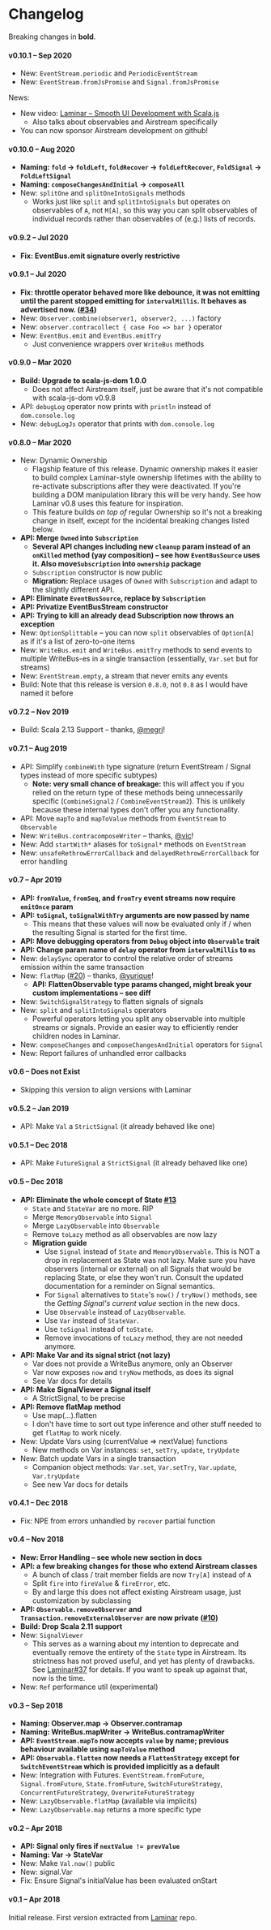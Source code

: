 # Changelog

Breaking changes in **bold**.


#### v0.10.1 – Sep 2020

* New: `EventStream.periodic` and `PeriodicEventStream`
* New: `EventStream.fromJsPromise` and `Signal.fromJsPromise`

News:
* New video: [Laminar – Smooth UI Development with Scala.js](https://www.youtube.com/watch?v=L_AHCkl6L-Q)
  * Also talks about observables and Airstream specifically
* You can now sponsor Airstream development on github! 


#### v0.10.0 – Aug 2020

* **Naming: `fold` -> `foldLeft`, `foldRecover` -> `foldLeftRecover`, `FoldSignal` -> `FoldLeftSignal`**  
* **Naming: `composeChangesAndInitial` -> `composeAll`**
* New: `splitOne` and `splitOneIntoSignals` methods
  * Works just like `split` and `splitIntoSignals` but operates on observables of `A`, not `M[A]`, so this way you can split observables of individual records rather than observables of (e.g.) lists of records.


#### v0.9.2 – Jul 2020

* **Fix: EventBus.emit signature overly restrictive**


#### v0.9.1 – Jul 2020

* **Fix: throttle operator behaved more like debounce, it was not emitting until the parent stopped emitting for `intervalMillis`. It behaves as advertised now. ([#34](https://github.com/raquo/Airstream/issues/34))**
* New: `Observer.combine(observer1, observer2, ...)` factory
* New: `observer.contracollect { case Foo => bar }` operator
* New: `EventBus.emit` and `EventBus.emitTry`
  * Just convenience wrappers over `WriteBus` methods

#### v0.9.0 – Mar 2020

* **Build: Upgrade to scala-js-dom 1.0.0**
  * Does not affect Airstream itself, just be aware that it's not compatible with scala-js-dom v0.9.8 
* API: `debugLog` operator now prints with `println` instead of `dom.console.log`
* New: `debugLogJs` operator that prints with `dom.console.log`

#### v0.8.0 – Mar 2020

* New: Dynamic Ownership
  * Flagship feature of this release. Dynamic ownership makes it easier to build complex Laminar-style ownership lifetimes with the ability to re-activate subscriptions after they were deactivated. If you're building a DOM manipulation library this will be very handy. See how Laminar v0.8 uses this feature for inspiration.
  * This feature builds _on top of_ regular Ownership so it's not a breaking change in itself, except for the incidental breaking changes listed below.
* **API: Merge `Owned` into `Subscription`**
  * **Several API changes including new `cleanup` param instead of an `onKilled` method (yay composition) – see how `EventBusSource` uses it. Also move`Subscription` into `ownership` package**
  * `Subscription` constructor is now public
  * **Migration:** Replace usages of `Owned` with `Subscription` and adapt to the slightly different API.
* **API: Eliminate `EventBusSource`, replace by `Subscription`** 
* **API: Privatize EventBusStream constructor**
* **API: Trying to kill an already dead Subscription now throws an exception**
* New: `OptionSplittable` – you can now `split` observables of `Option[A]` as if it's a list of zero-to-one items
* New: `WriteBus.emit` and `WriteBus.emitTry` methods to send events to multiple WriteBus-es in a single transaction (essentially, `Var.set` but for streams)
* New: `EventStream.empty`, a stream that never emits any events
* Build: Note that this release is version `0.8.0`, not `0.8` as I would have named it before


#### v0.7.2 – Nov 2019

* Build: Scala 2.13 Support – thanks, [@megri](https://github.com/megri)!


#### v0.7.1 – Aug 2019

* API: Simplify `combineWith` type signature (return EventStream / Signal types instead of more specific subtypes)
  * **Note: very small chance of breakage:** this will affect you if you relied on the return type of these methods being unnecessarily specific (`CombineSignal2` / `CombineEventStream2`). This is unlikely because these internal types don't offer you any functionality. 
* API: Move `mapTo` and `mapToValue` methods from `EventStream` to `Observable`
* New: `WriteBus.contracomposeWriter` – thanks, [@vic](https://github.com/vic)!
* New: Add `startWith*` aliases for `toSignal*` methods on `EventStream`
* New: `unsafeRethrowErrorCallback` and `delayedRethrowErrorCallback` for error handling


#### v0.7 – Apr 2019

* **API: `fromValue`, `fromSeq`, and `fromTry` event streams now require `emitOnce` param**
* **API: `toSignal`, `toSignalWithTry` arguments are now passed by name**
  * This means that these values will now be evaluated only if / when the resulting Signal is started for the first time.
* **API: Move debugging operators from `Debug` object into `Observable` trait**
* **API: Change param name of `delay` operator from `intervalMillis` to `ms`**
* New: `delaySync` operator to control the relative order of streams emission within the same transaction
* New: `flatMap` ([#20](https://github.com/raquo/Airstream/pull/20)) – thanks, [@yurique](https://github.com/yurique)!
  * **API: FlattenObservable type params changed, might break your custom implementations – see diff** 
* New: `SwitchSignalStrategy` to flatten signals of signals
* New: `split` and `splitIntoSignals` operators
  * Powerful operators letting you split any observable into multiple streams or signals. Provide an easier way to efficiently render children nodes in Laminar.
* New: `composeChanges` and `composeChangesAndInitial` operators for `Signal`
* New: Report failures of unhandled error callbacks


#### v0.6 – Does not Exist

* Skipping this version to align versions with Laminar


#### v0.5.2 – Jan 2019

* API: Make `Val` a `StrictSignal` (it already behaved like one)


#### v0.5.1 – Dec 2018

* API: Make `FutureSignal` a `StrictSignal` (it already behaved like one)


#### v0.5 – Dec 2018

* **API: Eliminate the whole concept of State [#13](https://github.com/raquo/Airstream/pull/13)**
  * `State` and `StateVar` are no more. RIP
  * Merge `MemoryObservable` into `Signal`
  * Merge `LazyObservable` into `Observable`
  * Remove `toLazy` method as all observables are now lazy
  * **Migration guide**
    * Use `Signal` instead of `State` and `MemoryObservable`. This is NOT a drop in replacement as State was not lazy. Make sure you have observers (internal or external) on all Signals that would be replacing State, or else they won't run. Consult the updated documentation for a reminder on Signal semantics.
    * For `Signal` alternatives to `State`'s `now()` / `tryNow()` methods, see the _Getting Signal's current value_ section in the new docs.
    * Use `Observable` instead of `LazyObservable`.
    * Use `Var` instead of `StateVar`.
    * Use `toSignal` instead of `toState`.
    * Remove invocations of `toLazy` method, they are not needed anymore. 
* **API: Make Var and its signal strict (not lazy)**
  * Var does not provide a WriteBus anymore, only an Observer
  * Var now exposes `now` and `tryNow` methods, as does its signal
  * See Var docs for details 
* **API: Make SignalViewer a Signal itself**
  * A StrictSignal, to be precise 
* **API: Remove flatMap method**
  * Use map(...).flatten
  * I don't have time to sort out type inference and other stuff needed to get `flatMap` to work nicely.
* New: Update Vars using (currentValue => nextValue) functions
  * New methods on Var instances: `set`, `setTry`, `update`, `tryUpdate`
* New: Batch update Vars in a single transaction
  * Companion object methods: `Var.set`, `Var.setTry`, `Var.update`, `Var.tryUpdate`
  * See new Var docs for details


#### v0.4.1 – Dec 2018

* Fix: NPE from errors unhandled by `recover` partial function


#### v0.4 – Nov 2018

* **New: Error Handling – see whole new section in docs**
* **API: a few breaking changes for those who extend Airstream classes**
  * A bunch of class / trait member fields are now `Try[A]` instead of `A`
  * Split `fire` into `fireValue` & `fireError`, etc.
  * By and large this does not affect existing Airstream usage, just customization by subclassing
* **API: `Observable.removeObserver` and `Transaction.removeExternalObserver` are now private ([#10](https://github.com/raquo/Airstream/issues/10))**
* **Build: Drop Scala 2.11 support**
* New: `SignalViewer`
  * This serves as a warning about my intention to deprecate and eventually remove the entirety of the `State` type in Airstream. Its strictness has not proved useful, and yet has plenty of drawbacks. See [Laminar#37](https://github.com/raquo/Laminar/issues/37) for details. If you want to speak up against that, now is the time.
* New: `Ref` performance util (experimental)


#### v0.3 – Sep 2018 

* **Naming: Observer.map -> Observer.contramap**
* **Naming: WriteBus.mapWriter -> WriteBus.contramapWriter**
* **API: `EventStream.mapTo` now accepts `value` by name; previous behaviour available using `mapToValue` method**
* **API: `Observable.flatten` now needs a `FlattenStrategy` except for `SwitchEventStream` which is provided implicitly as a default**
* New: Integration with Futures. `EventStream.fromFuture`, `Signal.fromFuture`, `State.fromFuture`, `SwitchFutureStrategy`, `ConcurrentFutureStrategy`, `OverwriteFutureStrategy`
* New: `LazyObservable.flatMap` (available via implicits)
* New: `LazyObservable.map` returns a more specific type


#### v0.2 – Apr 2018

* **API: Signal only fires if `nextValue != prevValue`**
* **Naming: Var -> StateVar**
* New: Make `Val.now()` public
* New: signal.Var
* Fix: Ensure Signal's initialValue has been evaluated onStart


#### v0.1 – Apr 2018

Initial release. First version extracted from [Laminar](https://github.com/raquo/Laminar) repo.
